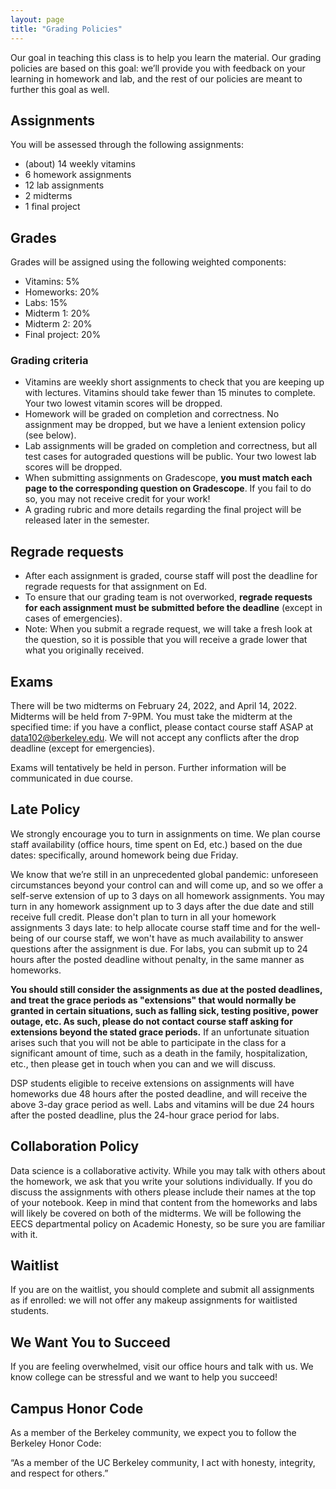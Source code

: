 ```yaml
---
layout: page
title: "Grading Policies"
---
```


Our goal in teaching this class is to help you learn the material. Our grading policies are based on this goal: we’ll provide you with feedback on your learning in homework and lab, and the rest of our policies are meant to further this goal as well.

## Assignments

You will be assessed through the following assignments:

* (about) 14 weekly vitamins
* 6 homework assignments
* 12 lab assignments
* 2 midterms
* 1 final project


## Grades

Grades will be assigned using the following weighted components:

* Vitamins: 5%
* Homeworks: 20%
* Labs: 15%
* Midterm 1: 20%
* Midterm 2: 20%
* Final project: 20%

### Grading criteria

* Vitamins are weekly short assignments to check that you are keeping up with lectures. Vitamins should take fewer than 15 minutes to complete. Your two lowest vitamin scores will be dropped.
* Homework will be graded on completion and correctness. No assignment may be dropped, but we have a lenient extension policy (see below).
* Lab assignments will be graded on completion and correctness, but all test cases for autograded questions will be public. Your two lowest lab scores will be dropped.
* When submitting assignments on Gradescope, **you must match each page to the corresponding question on Gradescope**. If you fail to do so, you may not receive credit for your work!
* A grading rubric and more details regarding the final project will be released later in the semester.

## Regrade requests
* After each assignment is graded, course staff will post the deadline for regrade requests for that assignment on Ed.
* To ensure that our grading team is not overworked, **regrade requests for each assignment must be submitted before the deadline** (except in cases of emergencies).
* Note: When you submit a regrade request, we will take a fresh look at the question, so it is possible that you will receive a grade lower that what you originally received.

## Exams

There will be two midterms on February 24, 2022, and April 14, 2022. Midterms will be held from 7-9PM. You must take the midterm at the specified time: if you have a conflict, please contact course staff ASAP at data102@berkeley.edu. We will not accept any conflicts after the drop deadline (except for emergencies).

<!--The exams will be proctored, and will tentatively be held in person. Any remote exams will also be proctored, using a protocol similar to CS161.-->

Exams will tentatively be held in person. Further information will be communicated in due course.

## Late Policy

We strongly encourage you to turn in assignments on time. We plan course staff availability (office hours, time spent on Ed, etc.) based on the due dates: specifically, around homework being due Friday.

We know that we’re still in an unprecedented global pandemic: unforeseen circumstances beyond your control can and will come up, and so we offer a self-serve extension of up to 3 days on all homework assignments. You may turn in any homework assignment up to 3 days after the due date and still receive full credit. Please don't plan to turn in all your homework assignments 3 days late: to help allocate course staff time and for the well-being of our course staff, we won't have as much availability to answer questions after the assignment is due. For labs, you can submit up to 24 hours after the posted deadline without penalty, in the same manner as homeworks.

**You should still consider the assignments as due at the posted deadlines, and treat the grace periods as "extensions" that would normally be granted in certain situations, such as falling sick, testing positive, power outage, etc. As such, please do not contact course staff asking for extensions beyond the stated grace periods.** If an unfortunate situation arises such that you will not be able to participate in the class for a significant amount of time, such as a death in the family, hospitalization, etc., then please get in touch when you can and we will discuss.

DSP students eligible to receive extensions on assignments will have homeworks due 48 hours after the posted deadline, and will receive the above 3-day grace period as well. Labs and vitamins will be due 24 hours after the posted deadline, plus the 24-hour grace period for labs.


## Collaboration Policy

Data science is a collaborative activity. While you may talk with others about the homework, we ask that you write your solutions individually. If you do discuss the assignments with others please include their names at the top of your notebook. Keep in mind that content from the homeworks and labs will likely be covered on both of the midterms. We will be following the EECS departmental policy on Academic Honesty, so be sure you are familiar with it.

## Waitlist

If you are on the waitlist, you should complete and submit all assignments as if enrolled: we will not offer any makeup assignments for waitlisted students.

## We Want You to Succeed

If you are feeling overwhelmed, visit our office hours and talk with us. We know college can be stressful and we want to help you succeed!

## Campus Honor Code

As a member of the Berkeley community, we expect you to follow the Berkeley Honor Code:

“As a member of the UC Berkeley community, I act with honesty, integrity, and respect for others.”
